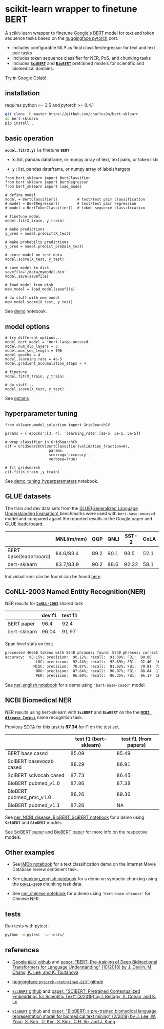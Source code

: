# scikit-learn wrapper to finetune BERT


 A scikit-learn wrapper to finetune [Google's BERT](https://github.com/google-research/bert) model for text and token sequence tasks based on the [huggingface pytorch](https://github.com/huggingface/pytorch-pretrained-BERT) port.
 
* Includes configurable MLP as final classifier/regressor for text and text pair tasks
* Includes token sequence classifier for NER, PoS, and chunking tasks
* Includes  [**`SciBERT`**](https://github.com/allenai/scibert) and [**`BioBERT`**](https://github.com/dmis-lab/biobert) pretrained models for scientific  and biomedical domains.


Try in [Google Colab](https://colab.research.google.com/drive/1-wTNA-qYmOBdSYG7sRhIdOrxcgPpcl6L)!


## installation

requires python >= 3.5 and pytorch >= 0.4.1

```bash
git clone -b master https://github.com/charles9n/bert-sklearn
cd bert-sklearn
pip install .
```

## basic operation

**`model.fit(X,y)`**  i.e finetune **`BERT`**

* **`X`**: list, pandas dataframe, or numpy array of text, text pairs, or token lists

* **`y`** : list, pandas dataframe, or numpy array of labels/targets

```python3
from bert_sklearn import BertClassifier
from bert_sklearn import BertRegressor
from bert_sklearn import load_model

# define model
model = BertClassifier()         # text/text pair classification
# model = BertRegressor()        # text/text pair regression
# model = BertTokenClassifier()  # token sequence classification

# finetune model
model.fit(X_train, y_train)

# make predictions
y_pred = model.predict(X_test)

# make probabilty predictions
y_pred = model.predict_proba(X_test)

# score model on test data
model.score(X_test, y_test)

# save model to disk
savefile='/data/mymodel.bin'
model.save(savefile)

# load model from disk
new_model = load_model(savefile)

# do stuff with new model
new_model.score(X_test, y_test)
```
See [demo](https://github.com/charles9n/bert-sklearn/blob/master/demo.ipynb) notebook.

## model options

```python3
# try different options...
model.bert_model = 'bert-large-uncased'
model.num_mlp_layers = 3
model.max_seq_length = 196
model.epochs = 4
model.learning_rate = 4e-5
model.gradient_accumulation_steps = 4

# finetune
model.fit(X_train, y_train)

# do stuff...
model.score(X_test, y_test)
```
See [options](https://github.com/charles9n/bert-sklearn/blob/master/Options.md)


## hyperparameter tuning

```python3
from sklearn.model_selection import GridSearchCV

params = {'epochs':[3, 4], 'learning_rate':[2e-5, 3e-5, 5e-5]}

# wrap classifier in GridSearchCV
clf = GridSearchCV(BertClassifier(validation_fraction=0), 
                    params,
                    scoring='accuracy',
                    verbose=True)

# fit gridsearch 
clf.fit(X_train ,y_train)
```
See [demo_tuning_hyperparameters](https://github.com/charles9n/bert-sklearn/blob/master/demo_tuning_hyperparams.ipynb) notebook.

## GLUE datasets
The train and dev data sets from the [GLUE(Generalized Language Understanding Evaluation) ](https://github.com/nyu-mll/GLUE-baselines) benchmarks were used with `bert-base-uncased` model and compared againt the reported results in the Google paper and [GLUE leaderboard](https://gluebenchmark.com/leaderboard).

|    | MNLI(m/mm)| QQP   | QNLI | SST-2| CoLA | STS-B | MRPC | RTE |
| - | - | - | - | - |- | - | - | - |
|BERT base(leaderboard) |84.6/83.4  | 89.2 | 90.1 | 93.5 | 52.1 | 87.1  | 84.8 | 66.4 | 
| bert-sklearn  |83.7/83.9| 90.2 |88.6 |92.32 |58.1| 89.7 |86.8 | 64.6 |

Individual runs can be found can be found [here](https://github.com/charles9n/bert-sklearn/tree/master/glue_examples).

## CoNLL-2003 Named Entity Recognition(NER)

NER results for [**`CoNLL-2003`**](https://www.clips.uantwerpen.be/conll2003/ner/)  shared task

|    | dev f1 | test f1   |
| - | - | - |
| BERT paper| 96.4 | 92.4|
| bert-sklearn | 96.04 | 91.97|

Span level stats on test:
```bash
processed 46666 tokens with 5648 phrases; found: 5740 phrases; correct: 5173.
accuracy:  98.15%; precision:  90.12%; recall:  91.59%; FB1:  90.85
              LOC: precision:  92.24%; recall:  92.69%; FB1:  92.46  1676
             MISC: precision:  78.07%; recall:  81.62%; FB1:  79.81  734
              ORG: precision:  87.64%; recall:  90.07%; FB1:  88.84  1707
              PER: precision:  96.00%; recall:  96.35%; FB1:  96.17  1623
```
See [ner_english notebook](https://github.com/charles9n/bert-sklearn/blob/master/other_examples/ner_english.ipynb) for a demo using `'bert-base-cased'` model.

## NCBI Biomedical NER

NER results using bert-sklearn with **`SciBERT`** and **`BioBERT`** on the  the [**`NCBI disease Corpus`**](https://www.ncbi.nlm.nih.gov/pmc/articles/PMC3951655/) name recognition task.

Previous [SOTA](https://arxiv.org/pdf/1711.07908.pdf) for this task is **87.34** for f1 on the test set.



|    |  test f1 (bert-sklearn) | test f1 (from papers)  |
| - | - | - |
| BERT base cased| 85.09 | 85.49|
| SciBERT basevocab cased| 88.29 | 86.91|
| SciBERT scivocab cased| 87.73 |  86.45|
| BioBERT pubmed_v1.0 |  87.86  | 87.38|
| BioBERT pubmed_pmc_v1.0 | 88.26 |  89.36|
| BioBERT pubmed_v1.1 |87.26  | NA|

See [ner_NCBI_disease_BioBERT_SciBERT notebook](https://github.com/charles9n/bert-sklearn/blob/master/other_examples/ner_NCBI_disease_BioBERT_SciBERT.ipynb) for a demo using **`SciBERT`** and **`BioBERT`** models.

See [SciBERT paper](https://arxiv.org/pdf/1903.10676.pdf) and [BioBERT paper](https://arxiv.org/pdf/1901.08746.pdf) for more info on the respective models.

## Other examples

* See [IMDb notebook](https://github.com/charles9n/bert-sklearn-tmp/blob/master/other_examples/IMDb.ipynb) for a text classification demo on the Internet Movie Database review sentiment task.

* See [chunking_english notebook](https://github.com/charles9n/bert-sklearn/blob/master/other_examples/chunker_english.ipynb) for a demo on syntactic chunking using the [**`CoNLL-2000`**](https://www.clips.uantwerpen.be/conll2003/ner/) chunking task data.

* See [ner_chinese notebook](https://github.com/charles9n/bert-sklearn/blob/master/other_examples/ner_chinese.ipynb) for a demo using `'bert-base-chinese'` for Chinese NER.


## tests

Run tests with pytest :
```bash
python -m pytest -sv tests/
```

## references

* [Google `BERT` github](https://github.com/google-research/bert)  and [paper: "BERT: Pre-training of Deep Bidirectional Transformers for Language Understanding" (10/2018) by
J. Devlin, M. Chang, K. Lee, and K. Toutanova](https://arxiv.org/abs/1810.04805)

* [huggingface `pytorch-pretrained-BERT` github](https://github.com/huggingface/pytorch-pretrained-BERT)

* [`SciBERT` github](https://github.com/allenai/scibert) and [paper: "SCIBERT: Pretrained Contextualized Embeddings for Scientific Text" (3/2019) by I. Beltagy, A. Cohan, and  K. Lo](https://arxiv.org/pdf/1903.10676.pdf)

* [`BioBERT` github](https://github.com/dmis-lab/biobert) and [paper: "BioBERT: a pre-trained biomedical language representation model for biomedical text mining" (2/2019) by J. Lee, W. Yoon, S. Kim , D. Kim, S. Kim , C.H. So, and J. Kang
](https://arxiv.org/pdf/1901.08746.pdf)  
